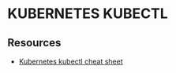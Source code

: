 # KUBERNETES KUBECTL

## Resources

- [Kubernetes kubectl cheat sheet](https://kubernetes.io/docs/reference/kubectl/cheatsheet/)
